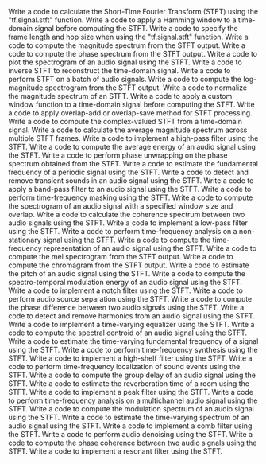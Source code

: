 Write a code to calculate the Short-Time Fourier Transform (STFT) using the "tf.signal.stft" function.
Write a code to apply a Hamming window to a time-domain signal before computing the STFT.
Write a code to specify the frame length and hop size when using the "tf.signal.stft" function.
Write a code to compute the magnitude spectrum from the STFT output.
Write a code to compute the phase spectrum from the STFT output.
Write a code to plot the spectrogram of an audio signal using the STFT.
Write a code to inverse STFT to reconstruct the time-domain signal.
Write a code to perform STFT on a batch of audio signals.
Write a code to compute the log-magnitude spectrogram from the STFT output.
Write a code to normalize the magnitude spectrum of an STFT.
Write a code to apply a custom window function to a time-domain signal before computing the STFT.
Write a code to apply overlap-add or overlap-save method for STFT processing.
Write a code to compute the complex-valued STFT from a time-domain signal.
Write a code to calculate the average magnitude spectrum across multiple STFT frames.
Write a code to implement a high-pass filter using the STFT.
Write a code to compute the average energy of an audio signal using the STFT.
Write a code to perform phase unwrapping on the phase spectrum obtained from the STFT.
Write a code to estimate the fundamental frequency of a periodic signal using the STFT.
Write a code to detect and remove transient sounds in an audio signal using the STFT.
Write a code to apply a band-pass filter to an audio signal using the STFT.
Write a code to perform time-frequency masking using the STFT.
Write a code to compute the spectrogram of an audio signal with a specified window size and overlap.
Write a code to calculate the coherence spectrum between two audio signals using the STFT.
Write a code to implement a low-pass filter using the STFT.
Write a code to perform time-frequency analysis on a non-stationary signal using the STFT.
Write a code to compute the time-frequency representation of an audio signal using the STFT.
Write a code to compute the mel spectrogram from the STFT output.
Write a code to compute the chromagram from the STFT output.
Write a code to estimate the pitch of an audio signal using the STFT.
Write a code to compute the spectro-temporal modulation energy of an audio signal using the STFT.
Write a code to implement a notch filter using the STFT.
Write a code to perform audio source separation using the STFT.
Write a code to compute the phase difference between two audio signals using the STFT.
Write a code to detect and remove harmonics from an audio signal using the STFT.
Write a code to implement a time-varying equalizer using the STFT.
Write a code to compute the spectral centroid of an audio signal using the STFT.
Write a code to estimate the time-varying fundamental frequency of a signal using the STFT.
Write a code to perform time-frequency synthesis using the STFT.
Write a code to implement a high-shelf filter using the STFT.
Write a code to perform time-frequency localization of sound events using the STFT.
Write a code to compute the group delay of an audio signal using the STFT.
Write a code to estimate the reverberation time of a room using the STFT.
Write a code to implement a peak filter using the STFT.
Write a code to perform time-frequency analysis on a multichannel audio signal using the STFT.
Write a code to compute the modulation spectrum of an audio signal using the STFT.
Write a code to estimate the time-varying spectrum of an audio signal using the STFT.
Write a code to implement a comb filter using the STFT.
Write a code to perform audio denoising using the STFT.
Write a code to compute the phase coherence between two audio signals using the STFT.
Write a code to implement a resonant filter using the STFT.